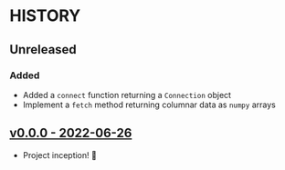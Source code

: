 # HISTORY

## Unreleased

### Added

- Added a `connect` function returning a `Connection` object
- Implement a `fetch` method returning columnar data as `numpy` arrays

## [v0.0.0 - 2022-06-26](https://github.com/se7entyse7en/ohmyfpg/compare/95f47c4cee38fad74a969ec34e5169c6e4e23c38...v0.0.0)

- Project inception! :tada:
